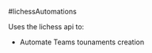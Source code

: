 #lichessAutomations

Uses the lichess api to:
<ul>
    <li>
        Automate Teams tounaments creation
    </li>
</ul>